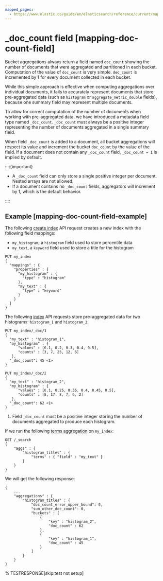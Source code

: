 ```yaml
---
mapped_pages:
  - https://www.elastic.co/guide/en/elasticsearch/reference/current/mapping-doc-count-field.html
---
```


# _doc_count field [mapping-doc-count-field]

Bucket aggregations always return a field named `doc_count` showing the number of documents that were aggregated and partitioned in each bucket. Computation of the value of `doc_count` is very simple. `doc_count` is incremented by 1 for every document collected in each bucket.

While this simple approach is effective when computing aggregations over individual documents, it fails to accurately represent documents that store pre-aggregated data (such as `histogram` or `aggregate_metric_double` fields), because one summary field may represent multiple documents.

To allow for correct computation of the number of documents when working with pre-aggregated data, we have introduced a metadata field type named `_doc_count`. `_doc_count` must always be a positive integer representing the number of documents aggregated in a single summary field.

When field `_doc_count` is added to a document, all bucket aggregations will respect its value and increment the bucket `doc_count` by the value of the field. If a document does not contain any `_doc_count` field, `_doc_count = 1` is implied by default.

::::{important}
* A `_doc_count` field can only store a single positive integer per document. Nested arrays are not allowed.
* If a document contains no `_doc_count` fields, aggregators will increment by 1, which is the default behavior.

::::


## Example [mapping-doc-count-field-example]

The following [create index](https://www.elastic.co/docs/api/doc/elasticsearch/operation/operation-indices-create) API request creates a new index with the following field mappings:

* `my_histogram`, a `histogram` field used to store percentile data
* `my_text`, a `keyword` field used to store a title for the histogram

```console
PUT my_index
{
  "mappings" : {
    "properties" : {
      "my_histogram" : {
        "type" : "histogram"
      },
      "my_text" : {
        "type" : "keyword"
      }
    }
  }
}
```

The following [index](https://www.elastic.co/docs/api/doc/elasticsearch/operation/operation-create) API requests store pre-aggregated data for two histograms: `histogram_1` and `histogram_2`.

```console
PUT my_index/_doc/1
{
  "my_text" : "histogram_1",
  "my_histogram" : {
      "values" : [0.1, 0.2, 0.3, 0.4, 0.5],
      "counts" : [3, 7, 23, 12, 6]
   },
  "_doc_count": 45 <1>
}

PUT my_index/_doc/2
{
  "my_text" : "histogram_2",
  "my_histogram" : {
      "values" : [0.1, 0.25, 0.35, 0.4, 0.45, 0.5],
      "counts" : [8, 17, 8, 7, 6, 2]
   },
  "_doc_count": 62 <1>
}
```

1. Field `_doc_count` must be a positive integer storing the number of documents aggregated to produce each histogram.


If we run the following [terms aggregation](/reference/data-analysis/aggregations/search-aggregations-bucket-terms-aggregation.md) on `my_index`:

```console
GET /_search
{
    "aggs" : {
        "histogram_titles" : {
            "terms" : { "field" : "my_text" }
        }
    }
}
```

We will get the following response:

```console-result
{
    ...
    "aggregations" : {
        "histogram_titles" : {
            "doc_count_error_upper_bound": 0,
            "sum_other_doc_count": 0,
            "buckets" : [
                {
                    "key" : "histogram_2",
                    "doc_count" : 62
                },
                {
                    "key" : "histogram_1",
                    "doc_count" : 45
                }
            ]
        }
    }
}
```
%  TESTRESPONSE[skip:test not setup]


